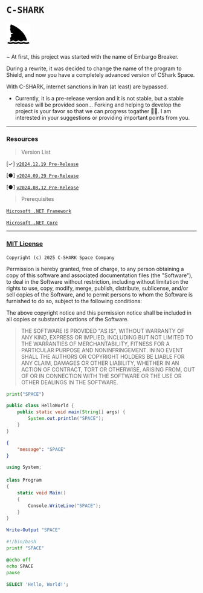 # `C-SHARK`

<img src="https://github.com/b-daarr/C-SHARK/blob/main/shark.png" style="width: 64px; height: 64px; background-color: yellow;"/>


~ At first, this project was started with the name of Embargo Breaker.

During a rewrite, it was decided to change the name of the program to Shield, and now you have a completely advanced
version of CShark Space.

With C-SHARK, internet sanctions in Iran (at least) are bypassed.

+ Currently, it is a pre-release version and it is not stable, but a stable release will be provided soon...
Forking and helping to develop the project is your favor so that we can progress togather 🙏🏻.
  I am interested in your suggestions or providing important points from you.

---

### Resources

> Version List

[✓] [`v2024.12.19 Pre-Release`](https://github.com/b-daarr/C-SHARK/releases/tag/v2024.12.19)

[●] [`v2024.09.29 Pre-Release`](https://github.com/b-daarr/C-SHARK/releases/tag/v2024.09.29)

[●] [`v2024.08.12 Pre-Release`](https://github.com/b-daarr/C-SHARK/releases/tag/v2024.08.12)

> Prerequisites

[`Microsoft .NET Framework`](https://dotnet.microsoft.com/en-us/download/dotnet-framework)

[`Microsoft .NET Core`](https://dotnet.microsoft.com/en-us/download)

---

### [MIT License](https://github.com/b-daarr/C-SHARK/blob/main/LICENSE.md)

`Copyright (c) 2025 C-SHARK Space Company`

Permission is hereby granted, free of charge, to any person obtaining a copy
of this software and associated documentation files (the "Software"), to deal
in the Software without restriction, including without limitation the rights
to use, copy, modify, merge, publish, distribute, sublicense, and/or sell
copies of the Software, and to permit persons to whom the Software is
furnished to do so, subject to the following conditions:

The above copyright notice and this permission notice shall be included in all
copies or substantial portions of the Software.

> THE SOFTWARE IS PROVIDED "AS IS", WITHOUT WARRANTY OF ANY KIND, EXPRESS OR
IMPLIED, INCLUDING BUT NOT LIMITED TO THE WARRANTIES OF MERCHANTABILITY,
FITNESS FOR A PARTICULAR PURPOSE AND NONINFRINGEMENT. IN NO EVENT SHALL THE
AUTHORS OR COPYRIGHT HOLDERS BE LIABLE FOR ANY CLAIM, DAMAGES OR OTHER
LIABILITY, WHETHER IN AN ACTION OF CONTRACT, TORT OR OTHERWISE, ARISING FROM,
OUT OF OR IN CONNECTION WITH THE SOFTWARE OR THE USE OR OTHER DEALINGS IN THE
SOFTWARE.

```py
print("SPACE")
```

```java
public class HelloWorld {
    public static void main(String[] args) {
        System.out.println("SPACE");
    }
}
```

```json
{
    "message": "SPACE"
}
```

```cs
using System;

class Program
{
    static void Main()
    {
        Console.WriteLine("SPACE");
    }
}
```

```ps1
Write-Output "SPACE"
```

```sh
#!/bin/bash
printf "SPACE"
```

```bat
@echo off
echo SPACE
pause
```

```sql
SELECT 'Hello, World!';
```